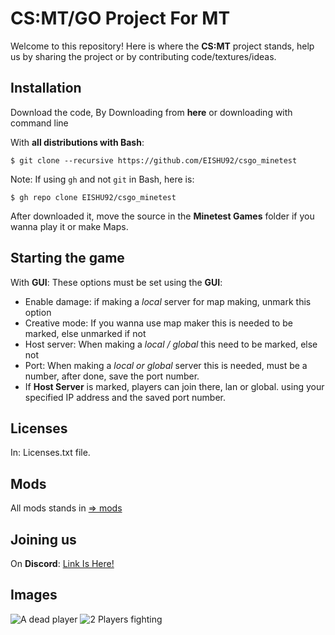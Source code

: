 # CS:MT/GO Project For MT
Welcome to this repository! Here is where the **CS:MT** project stands, help us by sharing the project or by contributing code/textures/ideas. 
## Installation
Download the code, By Downloading from **here** or downloading with command line

With **all distributions with Bash**:

    $ git clone --recursive https://github.com/EISHU92/csgo_minetest
Note: If using `gh`  and not `git` in Bash, here is:

    $ gh repo clone EISHU92/csgo_minetest

After downloaded it, move the source in the **Minetest Games** folder if you wanna play it or make Maps.

## Starting the game
With **GUI**:
These options must be set using the **GUI**:

 - Enable damage: if making a _local_ server for map making, unmark this option
 - Creative mode: If you wanna use map maker this is needed to be marked, else unmarked if not
 - Host server: When making a _local / global_ this need to be marked, else not
 - Port: When making a _local or global_ server this is needed, must be a number, after done, save the port number.
 - If **Host Server** is marked, players can join there, lan or global. using your specified IP address and the saved port number.
## Licenses
In: Licenses.txt file.
## Mods
All mods stands in [⇒ mods](mods/)
## Joining us
 On **Discord**: [Link Is Here!](https://discord.gg/EWRYqfKXP8)

## Images
![A dead player](https://github.com/EISHU92/csgo_minetest/blob/bbad1191b52c151a6aad1dab64eb1f8012572ae2/screenshots/screenshot1.png)
![2 Players fighting](https://github.com/EISHU92/csgo_minetest/blob/bbad1191b52c151a6aad1dab64eb1f8012572ae2/screenshots/screenshot2.png)
 

